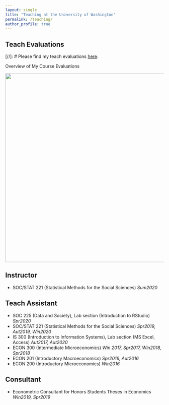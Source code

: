 ```yaml
---
layout: single
title: "Teaching at the University of Washington"
permalink: /teaching/
author_profile: true
---
```


## Teach Evaluations
[//]: #   Please find my teach evaluations [here](https://econmonicagr.github.io/files/MonicaGR_Teach_Evaluation_combined.pdf).  

Overview of My Course Evaluations

<img src="https://econmonicagr.github.io/files/evaluation_graph.jpg" width="600">


## Instructor  
  * SOC/STAT 221 (Statistical Methods for the Social Sciences)   *Sum2020*  

## Teach Assistant
  * SOC 225 (Data and Society), Lab section (Introduction to RStudio)   *Spr2020*
  * SOC/STAT 221 (Statistical Methods for the Social Sciences)   *Spr2019, Aut2019, Win2020*
  * IS 300 (Introduction to Information Systems), Lab section (MS Excel, Access)   *Aut2017, Aut2020*
  * ECON 300 (Intermediate Microeconomics)   *Win 2017, Spr2017, Win2018, Spr2018*
  * ECON 201 (Introductory Macroeconomics)   *Spr2016, Aut2016*
  * ECON 200 (Introductory Microeconomics)   *Win2016*   

## Consultant
  * Econometric Consultant for Honors Students Theses in Economics   *Win2019, Spr2019*  

  <!--* QMETH 201 (Introduction to Statistical Methods)   *Aut2018*  -->
